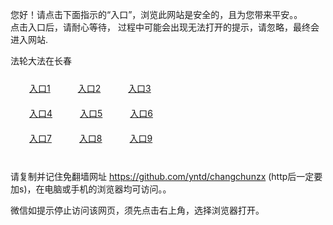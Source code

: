 您好！请点击下面指示的“入口”，浏览此网站是安全的，且为您带来平安。。 <br/>
点击入口后，请耐心等待， 过程中可能会出现无法打开的提示，请忽略，最终会进入网站. </br>

法轮大法在长春<br/>
<div style="padding:10px"><a style="margin:20px" target="_blank" href="https://drnz1sthc5aiw.cloudfront.net/2Qpsp?qhvgwu" id="ccLink1" rel="nofollow">入口1</a> <a target="_blank" style="margin:20px" href="https://d1uwqpc3vh99im.cloudfront.net/2Qpsp?gqdnkitc" id="ccLink2" rel="nofollow">入口2</a> <a style="margin:20px" target="_blank" href="https://d3kbjmoa3hfjum.cloudfront.net/2Qpsp?evpjee" id="ccLink3" rel="nofollow">入口3</a></div>

<div style="padding:10px" ><a style="margin:20px" target="_blank" href="https://drnz1sthc5aiw.cloudfront.net/2Qpsp?qhvgwu" id="ccLink4" rel="nofollow">入口4</a> <a style="margin:20px" href="https://d1uwqpc3vh99im.cloudfront.net/2Qpsp?gqdnkitc" target="_blank" id="ccLink5" rel="nofollow">入口5</a> <a style="margin:20px" href="https://d3kbjmoa3hfjum.cloudfront.net/2Qpsp?evpjee" target="_blank" id="ccLink6" rel="nofollow">入口6</a></div>

<div style="padding:10px"><a style="margin:20px" target="_blank" href="https://drnz1sthc5aiw.cloudfront.net/2Qpsp?qhvgwu" id="ccLink7" rel="nofollow">入口7</a> <a style="margin:20px" href="https://d1uwqpc3vh99im.cloudfront.net/2Qpsp?gqdnkitc" target="_blank" id="ccLink8" rel="nofollow">入口8</a> <a style="margin:20px" target="_blank" href="https://d3kbjmoa3hfjum.cloudfront.net/2Qpsp?evpjee" id="ccLink9" rel="nofollow">入口9</a></div>

<br/>



请复制并记住免翻墙网址 https://github.com/yntd/changchunzx (http后一定要加s)，在电脑或手机的浏览器均可访问。。<br/>

微信如提示停止访问该网页，须先点击右上角，选择浏览器打开。
